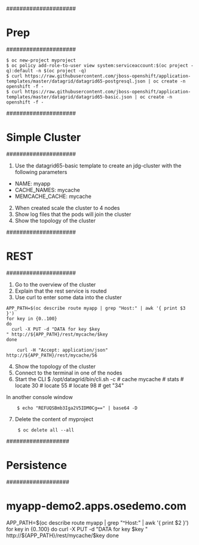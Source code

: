 #####################
# Prep
#####################
```
$ oc new-project myproject
$ oc policy add-role-to-user view system:serviceaccount:$(oc project -q):default -n $(oc project -q)
$ curl https://raw.githubusercontent.com/jboss-openshift/application-templates/master/datagrid/datagrid65-postgresql.json | oc create -n openshift -f -
$ curl https://raw.githubusercontent.com/jboss-openshift/application-templates/master/datagrid/datagrid65-basic.json | oc create -n openshift -f -
```


#####################
# Simple Cluster
#####################
1. Use the datagrid65-basic template to create an jdg-cluster with the following parameters
  - NAME: myapp
  - CACHE_NAMES: mycache
  - MEMCACHE_CACHE: mycache
2. When created scale the cluster to 4 nodes
3. Show log files that the pods will join the cluster
4. Show the topology of the cluster

#####################
# REST
#####################
1. Go to the overview of the cluster
2. Explain that the rest service is routed
3. Use curl to enter some data into the cluster

```
APP_PATH=$(oc describe route myapp | grep "Host:" | awk '{ print $3 }')
for key in {0..100}
do
  curl -X PUT -d "DATA for key $key
" http://${APP_PATH}/rest/mycache/$key
done
```
        curl -H "Accept: application/json" http://${APP_PATH}/rest/mycache/56

4. Show the topology of the cluster
5. Connect to the terminal in one of the nodes
6. Start the CLI
        $ /opt/datagrid/bin/cli.sh -c
        # cache mycache
        # stats
        # locate 30
        # locate 55
        # locate 98
        # get "34"

  In another console window

        $ echo "REFUQSBmb3Iga2V5IDM0Cg==" | base64 -D

7. Delete the content of myproject

        $ oc delete all --all

###################
# Persistence
###################
# myapp-demo2.apps.osedemo.com

APP_PATH=$(oc describe route myapp | grep "^Host:" | awk '{ print $2 }')
for key in {0..100}
do
  curl -X PUT -d "DATA for key $key
" http://${APP_PATH}/rest/mycache/$key
done
